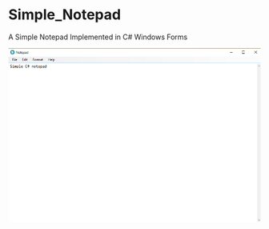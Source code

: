 # Simple_Notepad
A Simple Notepad Implemented in C# Windows Forms
<div align="left"><img src="Images/Screenshot.png" width="640"></div>
